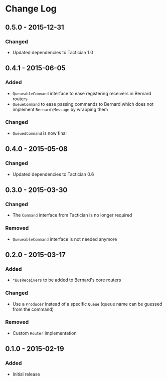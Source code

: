 # Change Log

## 0.5.0 - 2015-12-31

### Changed

- Updated dependencies to Tactician 1.0

## 0.4.1 - 2015-06-05

### Added

- `QueueableCommand` interface to ease registering receivers in Bernard routers
- `QueueCommand` to ease passing commands to Bernard which does not implement `Bernard\Message` by wrapping them

### Changed

- `QueuedCommand` is now final


## 0.4.0 - 2015-05-08

### Changed

- Updated dependencies to Tactician 0.6


## 0.3.0 - 2015-03-30

### Changed

- The `Command` interface from Tactician is no longer required

### Removed

- `QueueableCommand` interface is not needed anymore


## 0.2.0 - 2015-03-17

### Added

- `*BusReceivers` to be added to Bernard's core routers

### Changed

- Use a `Producer` instead of a specific `Queue` (queue name can be guessed from the command)

### Removed

- Custom `Router` implementation


## 0.1.0 - 2015-02-19

### Added

- Initial release
